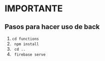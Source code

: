 # IMPORTANTE
## Pasos para hacer uso de back

<ol>
  <li> <code>cd functions</code> </li>
  <li> <code> npm install </code> </li>
  <li> <code> cd .. </code> </li>
  <li> <code> firebase serve </code> </li>
</ol>
